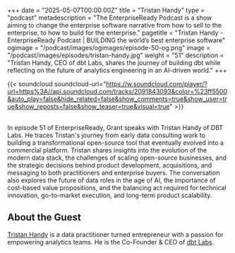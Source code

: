 +++
date = "2025-05-07T00:00:00Z"
title = "Tristan Handy"
type = "podcast"
metadescription = "The EnterpriseReady Podcast is a show aiming to change the enterprise software narrative from how to sell to the enterprise, to how to build for the enterprise."
pagetitle = "Tristan Handy - EnterpriseReady Podcast | BUILDING the world’s best enterprise software"
ogimage = "/podcast/images/ogimages/episode-50-og.png"
image = "/podcast/images/episodes/tristan-handy.jpg"
weight = "51"
description = "Tristan Handy, CEO of dbt Labs, shares the journey of building dbt while reflecting on the future of analytics engineering in an AI-driven world."
+++


{{< soundcloud soundcloud-url="https://w.soundcloud.com/player/?url=https%3A//api.soundcloud.com/tracks/2091843093&color=%23ff5500&auto_play=false&hide_related=false&show_comments=true&show_user=true&show_reposts=false&show_teaser=true&visual=true" >}}


\
In episode 51 of EnterpriseReady, Grant speaks with Tristan Handy of DBT Labs. He traces Tristan's journey from early data consulting work to building a transformational open-source tool that eventually evolved into a commercial platform. Tristan shares insights into the evolution of the modern data stack, the challenges of scaling open-source businesses, and the strategic decisions behind product development, acquisitions, and messaging to both practitioners and enterprise buyers. The conversation also explores the future of data roles in the age of AI, the importance of cost-based value propositions, and the balancing act required for technical innovation, go-to-market execution, and long-term product scalability.

## About the Guest 

[Tristan Handy](https://x.com/jthandy) is a data practitioner turned entrepreneur with a passion for empowering analytics teams. He is the Co-Founder & CEO of [dbt Labs](https://www.getdbt.com/).